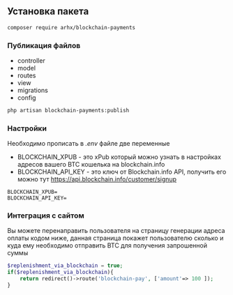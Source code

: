 ## Установка пакета

```bash
composer require arhx/blockchain-payments
```

### Публикация файлов
* controller
* model
* routes
* view
* migrations
* config
```bash
php artisan blockchain-payments:publish
```

### Настройки
Необходимо прописать в *.env* файле две переменные
* BLOCKCHAIN_XPUB - это xPub который можно узнать в настройках адресов вашего BTC кошелька на blockchain.info
* BLOCKCHAIN_API_KEY - это ключ от Blockchain.info API, получить его можно тут https://api.blockchain.info/customer/signup
```text
BLOCKCHAIN_XPUB=
BLOCKCHAIN_API_KEY=
```

### Интеграция с сайтом
Вы можете перенаправить пользователя на страницу генерации адреса оплаты кодом ниже, данная страница покажет пользователю сколько и куда ему необходимо отправить BTC для получения запрошенной суммы
```php
$replenishment_via_blockchain = true;
if($replenishment_via_blockchain){
    return redirect()->route('blockchain-pay', ['amount'=> 100 ]);
}
```